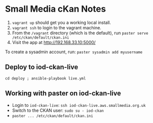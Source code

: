 
# Small Media cKan Notes


1. `vagrant up` should get you a working local install.
1. `vagrant ssh` to login to the vagrant machine.
1. From the `/vagrant` directory (which is the default), run `paster serve /etc/ckan/default/ckan.ini`
1. Visit the app at http://192.168.33.10:5000/

To create a sysadmin account, run: `paster sysadmin add myusername`



## Deploy to iod-ckan-live

`cd deploy ; ansible-playbook live.yml`



## Working with paster on iod-ckan-live

* Login to `iod-ckan-live`:  `ssh iod-ckan-live.aws.smallmedia.org.uk`
* Switch to the CKAN user: `sudo su - iod-ckan`
* `paster ... /etc/ckan/default/ckan.ini`

